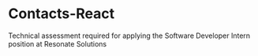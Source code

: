 # Contacts-React
Technical assessment required for applying the Software Developer Intern position at Resonate Solutions
